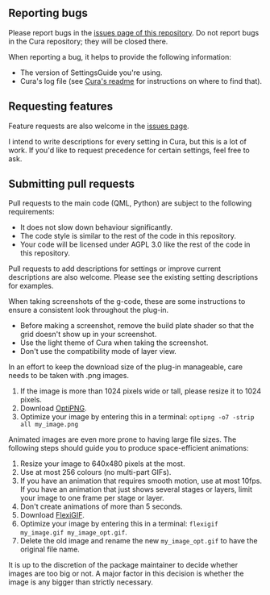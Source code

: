 Reporting bugs
----
Please report bugs in the [issues page of this repository](https://github.com/Ghostkeeper/SettingsGuide/issues). Do not report bugs in the Cura repository; they will be closed there.

When reporting a bug, it helps to provide the following information:
* The version of SettingsGuide you're using.
* Cura's log file (see [Cura's readme](https://github.com/Ultimaker/Cura#logging-issues) for instructions on where to find that).

Requesting features
----
Feature requests are also welcome in the [issues page](https://github.com/Ghostkeeper/SettingsGuide/issues).

I intend to write descriptions for every setting in Cura, but this is a lot of work. If you'd like to request precedence for certain settings, feel free to ask.

Submitting pull requests
----
Pull requests to the main code (QML, Python) are subject to the following requirements:
* It does not slow down behaviour significantly.
* The code style is similar to the rest of the code in this repository.
* Your code will be licensed under AGPL 3.0 like the rest of the code in this repository.

Pull requests to add descriptions for settings or improve current descriptions are also welcome. Please see the existing setting descriptions for examples.

When taking screenshots of the g-code, these are some instructions to ensure a consistent look throughout the plug-in.
* Before making a screenshot, remove the build plate shader so that the grid doesn't show up in your screenshot.
* Use the light theme of Cura when taking the screenshot.
* Don't use the compatibility mode of layer view.

In an effort to keep the download size of the plug-in manageable, care needs to be taken with .png images.
1. If the image is more than 1024 pixels wide or tall, please resize it to 1024 pixels.
2. Download [OptiPNG](http://optipng.sourceforge.net/).
3. Optimize your image by entering this in a terminal: `optipng -o7 -strip all my_image.png`

Animated images are even more prone to having large file sizes. The following steps should guide you to produce space-efficient animations:
1. Resize your image to 640x480 pixels at the most.
2. Use at most 256 colours (no multi-part GIFs).
3. If you have an animation that requires smooth motion, use at most 10fps. If you have an animation that just shows several stages or layers, limit your image to one frame per stage or layer.
4. Don't create animations of more than 5 seconds.
5. Download [FlexiGIF](https://create.stephan-brumme.com/flexigif-lossless-gif-lzw-optimization/).
6. Optimize your image by entering this in a terminal: `flexigif my_image.gif my_image_opt.gif`.
7. Delete the old image and rename the new `my_image_opt.gif` to have the original file name.

It is up to the discretion of the package maintainer to decide whether images are too big or not. A major factor in this decision is whether the image is any bigger than strictly necessary.